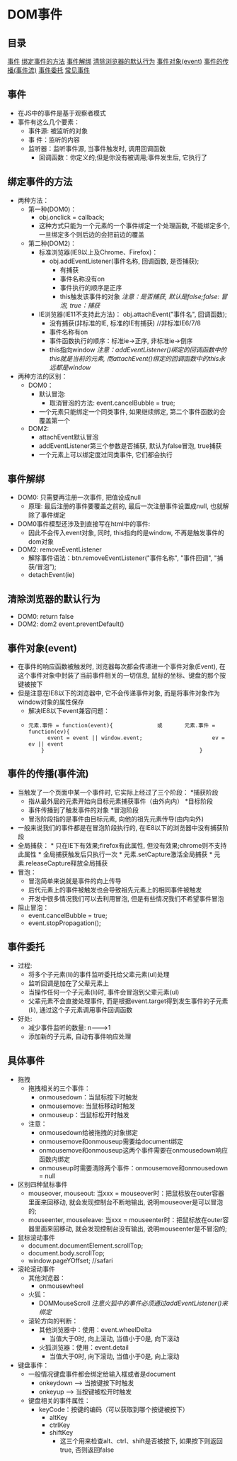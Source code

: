 
# DOM事件	
## 目录
[事件](#事件)
[绑定事件的方法](#绑定事件的方法)
[事件解绑](#事件解绑)
[清除浏览器的默认行为](#清除浏览器的默认行为)
[事件对象(event)](#事件对象(event))
[事件的传播(事件流)](#事件的传播(事件流))
[事件委托](#事件委托)
[常见事件](#常见事件)
## 事件
  * 在JS中的事件是基于观察者模式		
  * 事件有这么几个要素：
    * 事件源: 被监听的对象
    * 事  件：监听的内容
    * 监听器：监听事件源, 当事件触发时, 调用回调函数
      * 回调函数：你定义的;但是你没有被调用;事件发生后, 它执行了
## 绑定事件的方法
* 两种方法：
  * 第一种(DOM0)：
    * obj.onclick = callback;
     * 这种方式只能为一个元素的一个事件绑定一个处理函数, 不能绑定多个, 一旦绑定多个则后边的会把前边的覆盖
  * 第二种(DOM2)：
    * 标准浏览器(IE9以上及Chrome、Firefox)：
      * obj.addEventListener(事件名称, 回调函数, 是否捕获);
        * 有捕获
        * 事件名称没有on
        * 事件执行的顺序是正序
        * this触发该事件的对象
      *注意：是否捕获, 默认是false;false: 冒泡, true：捕获*
    * IE浏览器(IE11不支持此方法)：
      obj.attachEvent("事件名", 回调函数);
        * 没有捕获(非标准的IE, 标准的IE有捕获)					//非标准IE6/7/8
        * 事件名称有on
        * 事件函数执行的顺序：标准ie->正序, 非标准ie->倒序
        * this指向window
    *注意：addEventListener()绑定的回调函数中的this就是当前的元素, 
        而attachEvent()绑定的回调函数中的this永远都是window*
* 两种方法的区别：
  * DOM0：  
    * 默认冒泡:
      * 取消冒泡的方法: event.cancelBubble = true;
    * 一个元素只能绑定一个同类事件, 如果继续绑定, 第二个事件函数的会覆盖第一个
  * DOM2:	
    * attachEvent默认冒泡
    * addEventListener第三个参数是否捕获, 默认为false冒泡, true捕获
    * 一个元素上可以绑定度过同类事件, 它们都会执行
## 事件解绑
  * DOM0: 只需要再注册一次事件, 把值设成null
    * 原理: 最后注册的事件要覆盖之前的, 最后一次注册事件设置成null, 
        也就解除了事件绑定
  * DOM0事件模型还涉及到直接写在html中的事件:
    * 因此不会传入event对象, 同时, this指向的是window, 不再是触发事件的dom对象
  * DOM2: removeEventListener
     * 解除事件语法：btn.removeEventListener("事件名称", "事件回调", "捕获/冒泡");
     * detachEvent(ie)
## 清除浏览器的默认行为
  * DOM0: return false
  * DOM2: dom2  event.preventDefault()
## 事件对象(event)
  * 在事件的响应函数被触发时, 浏览器每次都会传递进一个事件对象(Event), 
    在这个事件对象中封装了当前事件相关的一切信息, 鼠标的坐标、键盘的那个按键被按下
  * 但是注意在IE8以下的浏览器中, 它不会传递事件对象, 而是将事件对象作为window对象的属性保存 
    * 解决IE8以下event兼容问题：
    * ```
      元素.事件 = function(event){				或		元素.事件 = function(ev){
            event = event || window.event;						ev = ev || event
          }													}
      ```
## 事件的传播(事件流)
* 当触发了一个页面中某一个事件时, 它实际上经过了三个阶段：
  *捕获阶段
    * 指从最外层的元素开始向目标元素捕获事件（由外向内）
  *目标阶段
    * 事件传播到了触发事件的对象
  *冒泡阶段
    * 冒泡阶段指的是事件由目标元素, 向他的祖先元素传导(由内向外)
* 一般来说我们的事件都是在冒泡阶段执行的, 在IE8以下的浏览器中没有捕获阶段
* 全局捕获：
      * 只在IE下有效果;firefox有此属性, 但没有效果;chrome则不支持此属性
      * 全局捕获触发后只执行一次
        * 元素.setCapture激活全局捕获
        * 元素.releaseCapture释放全局捕获
* 冒泡：
  * 冒泡简单来说就是事件的向上传导
  * 后代元素上的事件被触发也会导致祖先元素上的相同事件被触发
  * 开发中很多情况我们可以去利用冒泡, 但是有些情况我们不希望事件冒泡
* 阻止冒泡：
  * event.cancelBubble = true;
  * event.stopPropagation();
## 事件委托
  * 过程:
    * 将多个子元素(li)的事件监听委托给父辈元素(ul)处理
    * 监听回调是加在了父辈元素上
    * 当操作任何一个子元素(li)时, 事件会冒泡到父辈元素(ul)
    * 父辈元素不会直接处理事件, 而是根据event.target得到发生事件的子元素(li), 通过这个子元素调用事件回调函数
  * 好处:
    * 减少事件监听的数量: n--->1
    * 添加新的子元素, 自动有事件响应处理
## 具体事件    
* 拖拽
  * 拖拽相关的三个事件：
    * onmousedown：当鼠标按下时触发
    * onmousemove: 当鼠标移动时触发
    * onmouseup：当鼠标松开时触发
  * 注意：
    * onmousedown给被拖拽的对象绑定
    * onmousemove和onmouseup需要给document绑定
    * onmousemove和onmouseup这两个事件需要在onmousedown响应函数内绑定
    * onmouseup时需要清除两个事件：onmousemove和onmousedown = null
* 区别四种鼠标事件
  * mouseover, mouseout: 当xxx = mouseover时：把鼠标放在outer容器里面来回移动, 就会发现控制台不断地输出, 说明mouseover是可以冒泡的;
  * mouseenter, mouseleave: 当xxx = mouseenter时：把鼠标放在outer容器里面来回移动, 就会发现控制台没有输出, 说明mouseenter是不冒泡的;
* 鼠标滚动事件
  * document.documentElement.scrollTop;
  * document.body.scrollTop;	
  * window.pageYOffset;	//safari
* 滚轮滚动事件
  * 其他浏览器：
    * onmousewheel
  * 火狐：
    * DOMMouseScroll
  *注意火狐中的事件必须通过addEventListener()来绑定*
  * 滚轮方向的判断：
    * 其他浏览器中：使用：event.wheelDelta
      * 当值大于0时, 向上滚动, 当值小于0是, 向下滚动
    * 火狐浏览器：使用：event.detail
      * 当值大于0时, 向下滚动, 当值小于0是, 向上滚动
* 键盘事件：
  * 一般情况键盘事件都会绑定给输入框或者是document
    * onkeydown --> 当按键按下时触发
    * onkeyup --> 当按键被松开时触发	
  * 键盘相关的事件属性：
    * keyCode：按键的编码（可以获取到哪个按键被按下）
      * altKey
      * ctrlKey
      * shiftKey
        * 这三个用来检查alt、ctrl、shift是否被按下, 如果按下则返回true, 否则返回false
    
      

  
		